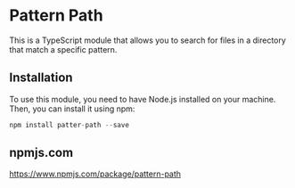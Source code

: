 # Pattern Path

This is a TypeScript module that allows you to search for files in a directory that match a specific pattern.

## Installation

To use this module, you need to have Node.js installed on your machine. Then, you can install it using npm:

```js
npm install patter-path --save
```

## npmjs.com

https://www.npmjs.com/package/pattern-path
